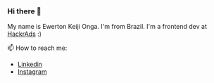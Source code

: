 ### Hi there 👋

My name is Ewerton Keiji Onga. I'm from Brazil. I'm a frontend dev at [HackrAds](https://www.linkedin.com/company/audience-hackr/) :)

📫 How to reach me:
  - [Linkedin](https://www.linkedin.com/in/ewerton-onga-7772a9125/)
  - [Instagram](https://www.instagram.com/keijihonga/?hl=pt-br)
